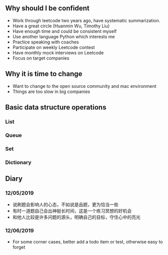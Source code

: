 ## Why should I be confident
* Work through leetcode two years ago, have systematic summarization. 
* Have a great circle (Huanmin Wu, Timothy Liu)
* Have enough time and could be consistent myself
* Use another language Python which interests me
* Practice speaking with coaches
* Participate on weekly Leetcode contest
* Have monthly mock interviews on Leetcode
* Focus on target companies

## Why it is time to change
* Want to change to the open source community and mac environment
* Things are too slow in big companies

## Basic data structure operations
### List
### Queue
### Set
### Dictionary

## Diary
### 12/05/2019
* 说刷题会影响人的心态，不如说是品题，更为恰当一些
* 有时一道题自己会出神挺长时间，这是一个练习冥想的好机会
* 和他人比较是许多问题的源头，明确自己的目标，守住心中的亮光

### 12/06/2019
* For some corner cases, better add a todo item or test, otherwise easy to forget
